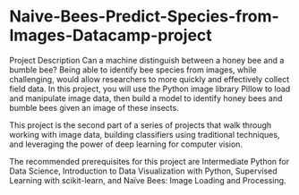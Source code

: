 # Naive-Bees-Predict-Species-from-Images-Datacamp-project

Project Description
Can a machine distinguish between a honey bee and a bumble bee? Being able to identify bee species from images, while challenging, would allow researchers to more quickly and effectively collect field data. In this project, you will use the Python image library Pillow to load and manipulate image data, then build a model to identify honey bees and bumble bees given an image of these insects.

This project is the second part of a series of projects that walk through working with image data, building classifiers using traditional techniques, and leveraging the power of deep learning for computer vision.

The recommended prerequisites for this project are Intermediate Python for Data Science, Introduction to Data Visualization with Python, Supervised Learning with scikit-learn, and Naïve Bees: Image Loading and Processing.
